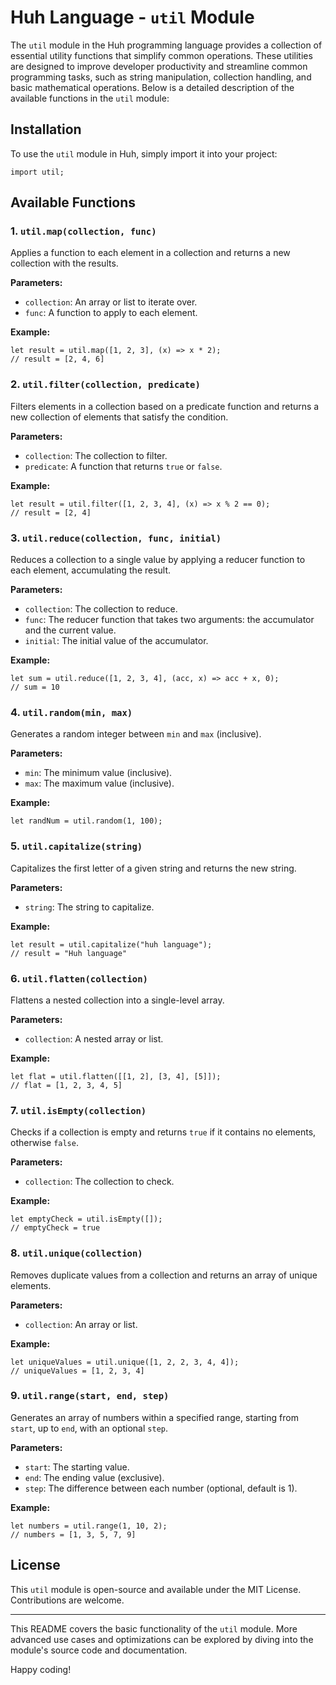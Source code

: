 # Huh Language - `util` Module

The `util` module in the Huh programming language provides a collection of essential utility functions that simplify common operations. These utilities are designed to improve developer productivity and streamline common programming tasks, such as string manipulation, collection handling, and basic mathematical operations. Below is a detailed description of the available functions in the `util` module:

## Installation

To use the `util` module in Huh, simply import it into your project:

```huh
import util;
```

## Available Functions

### 1. `util.map(collection, func)`
Applies a function to each element in a collection and returns a new collection with the results.

**Parameters:**
- `collection`: An array or list to iterate over.
- `func`: A function to apply to each element.

**Example:**
```huh
let result = util.map([1, 2, 3], (x) => x * 2);
// result = [2, 4, 6]
```

### 2. `util.filter(collection, predicate)`
Filters elements in a collection based on a predicate function and returns a new collection of elements that satisfy the condition.

**Parameters:**
- `collection`: The collection to filter.
- `predicate`: A function that returns `true` or `false`.

**Example:**
```huh
let result = util.filter([1, 2, 3, 4], (x) => x % 2 == 0);
// result = [2, 4]
```

### 3. `util.reduce(collection, func, initial)`
Reduces a collection to a single value by applying a reducer function to each element, accumulating the result.

**Parameters:**
- `collection`: The collection to reduce.
- `func`: The reducer function that takes two arguments: the accumulator and the current value.
- `initial`: The initial value of the accumulator.

**Example:**
```huh
let sum = util.reduce([1, 2, 3, 4], (acc, x) => acc + x, 0);
// sum = 10
```

### 4. `util.random(min, max)`
Generates a random integer between `min` and `max` (inclusive).

**Parameters:**
- `min`: The minimum value (inclusive).
- `max`: The maximum value (inclusive).

**Example:**
```huh
let randNum = util.random(1, 100);
```

### 5. `util.capitalize(string)`
Capitalizes the first letter of a given string and returns the new string.

**Parameters:**
- `string`: The string to capitalize.

**Example:**
```huh
let result = util.capitalize("huh language");
// result = "Huh language"
```

### 6. `util.flatten(collection)`
Flattens a nested collection into a single-level array.

**Parameters:**
- `collection`: A nested array or list.

**Example:**
```huh
let flat = util.flatten([[1, 2], [3, 4], [5]]);
// flat = [1, 2, 3, 4, 5]
```

### 7. `util.isEmpty(collection)`
Checks if a collection is empty and returns `true` if it contains no elements, otherwise `false`.

**Parameters:**
- `collection`: The collection to check.

**Example:**
```huh
let emptyCheck = util.isEmpty([]);
// emptyCheck = true
```

### 8. `util.unique(collection)`
Removes duplicate values from a collection and returns an array of unique elements.

**Parameters:**
- `collection`: An array or list.

**Example:**
```huh
let uniqueValues = util.unique([1, 2, 2, 3, 4, 4]);
// uniqueValues = [1, 2, 3, 4]
```

### 9. `util.range(start, end, step)`
Generates an array of numbers within a specified range, starting from `start`, up to `end`, with an optional `step`.

**Parameters:**
- `start`: The starting value.
- `end`: The ending value (exclusive).
- `step`: The difference between each number (optional, default is 1).

**Example:**
```huh
let numbers = util.range(1, 10, 2);
// numbers = [1, 3, 5, 7, 9]
```

## License
This `util` module is open-source and available under the MIT License. Contributions are welcome.

--- 

This README covers the basic functionality of the `util` module. More advanced use cases and optimizations can be explored by diving into the module's source code and documentation.

Happy coding!